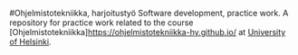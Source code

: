 #Ohjelmistotekniikka, harjoitustyö 
Software development, practice work. A repository for practice work related to the course [Ohjelmistotekniikka]https://ohjelmistotekniikka-hy.github.io/ at [University of Helsinki](https://studies.helsinki.fi/kurssit/opintojakso/otm-fc35db8b-596c-4287-a03c-047e81e1254b). 
